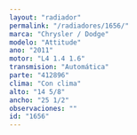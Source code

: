 ```yaml
---
layout: "radiador"
permalink: "/radiadores/1656/"
marca: "Chrysler / Dodge"
modelo: "Attitude"
ano: "2011"
motor: "L4 1.4 1.6"
transmision: "Automática"
parte: "412896"
clima: "Con clima"
alto: "14 5/8"
ancho: "25 1/2"
observaciones: ""
id: "1656"
---
```


